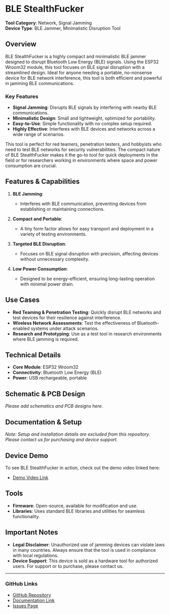 # BLE StealthFucker

**Tool Category**: Network, Signal Jamming  
**Device Type**: BLE Jammer, Minimalistic Disruption Tool

## Overview

BLE StealthFucker is a highly compact and minimalistic BLE jammer designed to disrupt Bluetooth Low Energy (BLE) signals. Using the ESP32 Wroom32 module, this tool focuses on BLE signal disruption with a streamlined design. Ideal for anyone needing a portable, no-nonsense device for BLE network interference, this tool is both efficient and powerful in jamming BLE communications.

### Key Features
- **Signal Jamming**: Disrupts BLE signals by interfering with nearby BLE communications.
- **Minimalistic Design**: Small and lightweight, optimized for portability.
- **Easy-to-Use**: Simple functionality with no complex setup required.
- **Highly Effective**: Interferes with BLE devices and networks across a wide range of scenarios.

This tool is perfect for red teamers, penetration testers, and hobbyists who need to test BLE networks for security vulnerabilities. The compact nature of BLE StealthFucker makes it the go-to tool for quick deployments in the field or for researchers working in environments where space and power consumption are crucial.

## Features & Capabilities

1. **BLE Jamming**: 
   - Interferes with BLE communication, preventing devices from establishing or maintaining connections.

2. **Compact and Portable**: 
   - A tiny form factor allows for easy transport and deployment in a variety of testing environments.

3. **Targeted BLE Disruption**: 
   - Focuses on BLE signal disruption with precision, affecting devices without unnecessary complexity.

4. **Low Power Consumption**: 
   - Designed to be energy-efficient, ensuring long-lasting operation with minimal power drain.

## Use Cases
- **Red Teaming & Penetration Testing**: Quickly disrupt BLE networks and test devices for their resilience against interference.
- **Wireless Network Assessments**: Test the effectiveness of Bluetooth-enabled systems under attack scenarios.
- **Research and Prototyping**: Use as a test tool in research environments where BLE jamming is required.

## Technical Details
- **Core Module**: ESP32 Wroom32
- **Connectivity**: Bluetooth Low Energy (BLE)
- **Power**: USB rechargeable, portable

## Schematic & PCB Design
*Please add schematics and PCB designs here.*

## Documentation & Setup
*Note: Setup and installation details are excluded from this repository. Please contact us for purchasing and device support.*

## Device Demo
To see BLE StealthFucker in action, check out the demo video linked here:
- [Demo Video Link]()

## Tools
- **Firmware**: Open-source, available for modification and use.
- **Libraries**: Uses standard BLE libraries and utilities for seamless functionality.

## Important Notes
- **Legal Disclaimer**: Unauthorized use of jamming devices can violate laws in many countries. Always ensure that the tool is used in compliance with local regulations.
- **Device Support**: This device is sold as a hardware tool for authorized users. For support or to purchase, please contact us.

---

### GitHub Links
- [GitHub Repository](#)
- [Documentation Link](#)
- [Issues Page](#)
